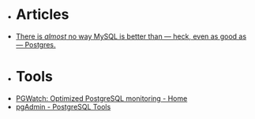 - # Articles
- [There is *almost* no way MySQL is better than — heck, even as good as — Postgres.](https://www.reddit.com/r/rails/comments/k4vlqo/comment/gej2bs2/?utm_source=share&utm_medium=web2x&context=3)
- # Tools
- [PGWatch: Optimized PostgreSQL monitoring - Home](https://pgwatch.com)
- [pgAdmin - PostgreSQL Tools](https://www.pgadmin.org)